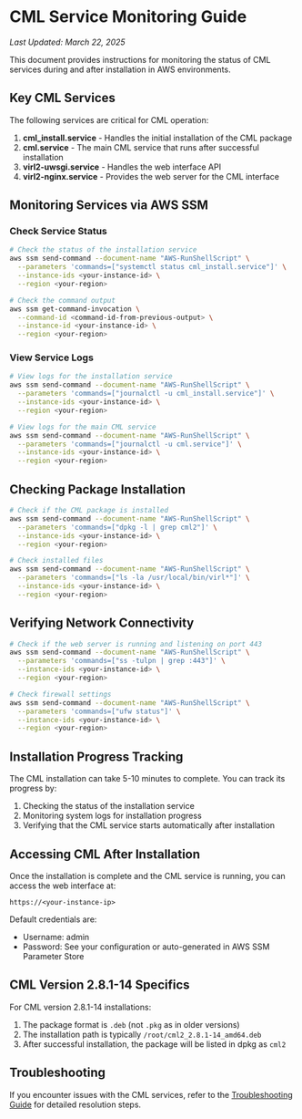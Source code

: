 # CML Service Monitoring Guide

*Last Updated: March 22, 2025*

This document provides instructions for monitoring the status of CML services during and after installation in AWS environments.

## Key CML Services

The following services are critical for CML operation:

1. **cml_install.service** - Handles the initial installation of the CML package
2. **cml.service** - The main CML service that runs after successful installation
3. **virl2-uwsgi.service** - Handles the web interface API
4. **virl2-nginx.service** - Provides the web server for the CML interface

## Monitoring Services via AWS SSM

### Check Service Status

```bash
# Check the status of the installation service
aws ssm send-command --document-name "AWS-RunShellScript" \
  --parameters 'commands=["systemctl status cml_install.service"]' \
  --instance-ids <your-instance-id> \
  --region <your-region>

# Check the command output
aws ssm get-command-invocation \
  --command-id <command-id-from-previous-output> \
  --instance-id <your-instance-id> \
  --region <your-region>
```

### View Service Logs

```bash
# View logs for the installation service
aws ssm send-command --document-name "AWS-RunShellScript" \
  --parameters 'commands=["journalctl -u cml_install.service"]' \
  --instance-ids <your-instance-id> \
  --region <your-region>

# View logs for the main CML service
aws ssm send-command --document-name "AWS-RunShellScript" \
  --parameters 'commands=["journalctl -u cml.service"]' \
  --instance-ids <your-instance-id> \
  --region <your-region>
```

## Checking Package Installation

```bash
# Check if the CML package is installed
aws ssm send-command --document-name "AWS-RunShellScript" \
  --parameters 'commands=["dpkg -l | grep cml2"]' \
  --instance-ids <your-instance-id> \
  --region <your-region>

# Check installed files
aws ssm send-command --document-name "AWS-RunShellScript" \
  --parameters 'commands=["ls -la /usr/local/bin/virl*"]' \
  --instance-ids <your-instance-id> \
  --region <your-region>
```

## Verifying Network Connectivity

```bash
# Check if the web server is running and listening on port 443
aws ssm send-command --document-name "AWS-RunShellScript" \
  --parameters 'commands=["ss -tulpn | grep :443"]' \
  --instance-ids <your-instance-id> \
  --region <your-region>

# Check firewall settings
aws ssm send-command --document-name "AWS-RunShellScript" \
  --parameters 'commands=["ufw status"]' \
  --instance-ids <your-instance-id> \
  --region <your-region>
```

## Installation Progress Tracking

The CML installation can take 5-10 minutes to complete. You can track its progress by:

1. Checking the status of the installation service
2. Monitoring system logs for installation progress
3. Verifying that the CML service starts automatically after installation

## Accessing CML After Installation

Once the installation is complete and the CML service is running, you can access the web interface at:

```
https://<your-instance-ip>
```

Default credentials are:
- Username: admin
- Password: See your configuration or auto-generated in AWS SSM Parameter Store

## CML Version 2.8.1-14 Specifics

For CML version 2.8.1-14 installations:

1. The package format is `.deb` (not `.pkg` as in older versions)
2. The installation path is typically `/root/cml2_2.8.1-14_amd64.deb`
3. After successful installation, the package will be listed in dpkg as `cml2`

## Troubleshooting

If you encounter issues with the CML services, refer to the [Troubleshooting Guide](TROUBLESHOOTING.md) for detailed resolution steps.
